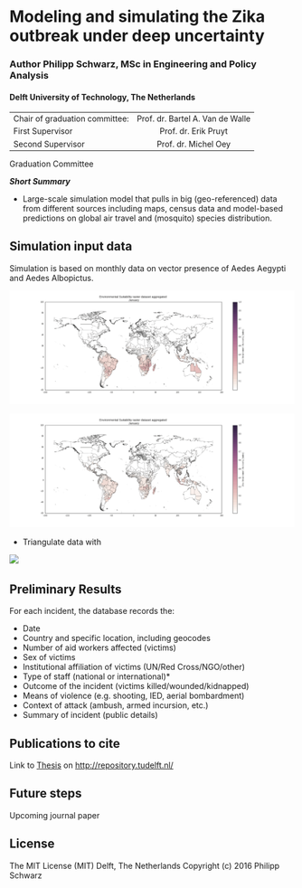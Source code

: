 # Modeling and simulating the Zika outbreak under deep uncertainty

### Author Philipp Schwarz, MSc in Engineering and Policy Analysis
#### Delft University of Technology, The Netherlands
|    |            |
|----------|:-------------:|
| Chair of graduation committee: |  Prof. dr. Bartel A. Van de Walle |
| First Supervisor |  Prof. dr. Erik Pruyt |
| Second Supervisor |  Prof. dr. Michel Oey |


Graduation Committee

***Short Summary*** 
* Large-scale simulation model that pulls in big (geo-referenced) data from different sources including maps, census data and model-based predictions on global air travel and (mosquito) species distribution. 

## Simulation input data

Simulation is based on monthly data on vector presence of Aedes Aegypti and Aedes Albopictus. 

![](figs/Animation_Aegypti_v2.gif)

![](figs/Animation_Albopictus_v2.gif)

* Triangulate data with 

![](results/population_aggregated_low_Res_hig_res.png)

## Preliminary Results
For each incident, the database records the:

* Date
* Country and specific location, including geocodes
* Number of aid workers affected (victims)
* Sex of victims
* Institutional affiliation of victims (UN/Red Cross/NGO/other)
* Type of staff (national or international)*
* Outcome of the incident (victims killed/wounded/kidnapped)
* Means of violence (e.g. shooting, IED, aerial bombardment)
* Context of attack (ambush, armed incursion, etc.)
* Summary of incident (public details)

## Publications to cite
Link to [Thesis](uuid:4957df8e-3de1-4b5e-8231-731287a4ede4) on http://repository.tudelft.nl/ 

## Future steps
Upcoming journal paper

## License
The MIT License (MIT)
Delft, The Netherlands
Copyright (c) 2016 Philipp Schwarz
